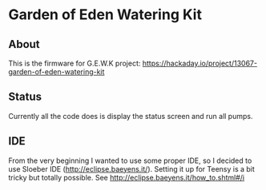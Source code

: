 Garden of Eden Watering Kit
===========================

About
-----

This is the firmware for G.E.W.K project: https://hackaday.io/project/13067-garden-of-eden-watering-kit


Status
------

Currently all the code does is display the status screen and run all pumps.


IDE
---

From the very beginning I wanted to use some proper IDE, so I decided to use Sloeber IDE
(http://eclipse.baeyens.it/). Setting it up for Teensy is a bit tricky but totally possible.
See http://eclipse.baeyens.it/how_to.shtml#/i

